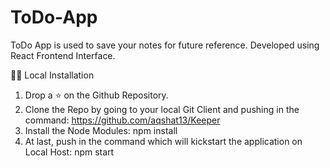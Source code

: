 # ToDo-App

ToDo App is used to save your notes for future reference. Developed using React Frontend Interface.




🏃‍♂️ Local Installation
1. Drop a ⭐ on the Github Repository.
2. Clone the Repo by going to your local Git Client and pushing in the command:
https://github.com/aqshat13/Keeper
3. Install the Node Modules:
npm install
4. At last, push in the command which will kickstart the application on Local Host:
npm start
